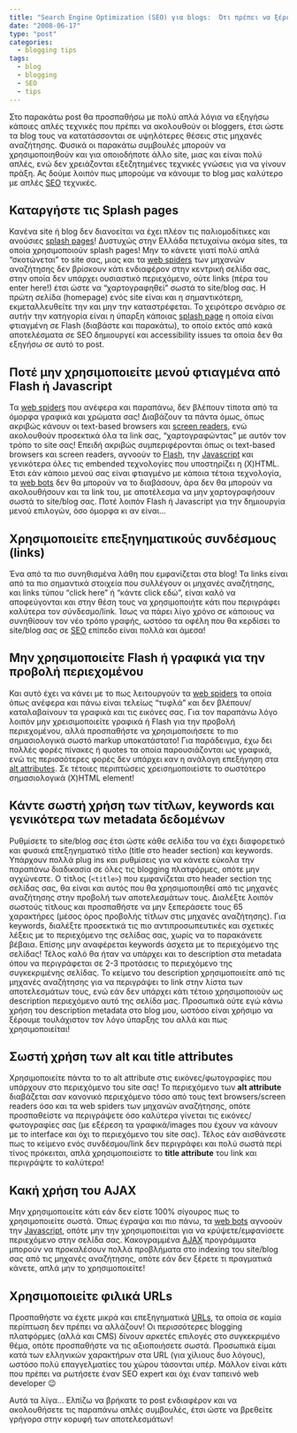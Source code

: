 ```yaml
---
title: "Search Engine Optimization (SEO) για blogs:  Ότι πρέπει να ξέρετε και ντρεπόσασταν να ρωτήσετε"
date: "2008-06-17"
type: "post"
categories:
  - blogging tips
tags:
  - blog
  - blogging
  - SEO
  - tips
---
```


Στο παρακάτω post θα προσπαθήσω με πολύ απλά λόγια να εξηγήσω κάποιες απλές τεχνικές που πρέπει να ακολουθούν οι bloggers, έτσι ώστε τα blog τους να κατατάσσονται σε υψηλότερες θέσεις στις μηχανές αναζήτησης. Φυσικά οι παρακάτω συμβουλές μπορούν να χρησιμοποιηθούν και για οποιοδήποτε άλλο site, μιας και είναι πολύ απλές, ενώ δεν χρειάζονται εξεζητημένες τεχνικές γνώσεις για να γίνουν πράξη. Ας δούμε λοιπόν πως μπορούμε να κάνουμε το blog μας καλύτερο με απλές [SEO](http://en.wikipedia.org/wiki/Search_engine_optimization "SEO at Wiki") τεχνικές.

## Καταργήστε τις Splash pages

Κανένα site ή blog δεν διανοείται να έχει πλέον τις παλιομοδίτικες και ανούσιες [splash pages](http://en.wikipedia.org/wiki/Splash_page "Splash Pages at Wiki")! Δυστυχώς στην Ελλάδα πετυχαίνω ακόμα sites, τα οποία χρησιμοποιούν splash pages! Μην το κάνετε γιατί πολύ απλά &#8220;σκοτώνεται&#8221; το site σας, μιας και τα [web spiders](http://en.wikipedia.org/wiki/Web_crawler "Web spiders at Wiki") των μηχανών αναζήτησης δεν βρίσκουν κάτι ενδιαφέρον στην κεντρική σελίδα σας, στην οποία δεν υπάρχει ουσιαστικό περιεχόμενο, ούτε links (πέρα του enter here!) έτσι ώστε να &#8220;χαρτογραφηθεί&#8221; σωστά το site/blog σας. Η πρώτη σελίδα (homepage) ενός site είναι και η σημαντικότερη, εκμεταλλευθείτε την και μην την καταστρέφεται. Το χειρότερο σενάριο σε αυτήν την κατηγορία είναι η ύπαρξη κάποιας [splash page](http://en.wikipedia.org/wiki/Splash_page "Splash Pages at Wiki") η οποία είναι φτιαγμένη σε Flash (διαβάστε και παρακάτω), το οποίο εκτός από κακά αποτελέσματα σε SEO δημιουργεί και accessibility issues τα οποία δεν θα εξηγήσω σε αυτό το post.

## Ποτέ μην χρησιμοποιείτε μενού φτιαγμένα από Flash ή Javascript

Τα [web spiders](http://en.wikipedia.org/wiki/Web_crawler "Web spiders at Wiki") που ανέφερα και παραπάνω, δεν βλέπουν τίποτα από τα όμορφα γραφικά και χρώματα σας! Διαβάζουν τα πάντα όμως, όπως ακριβώς κάνουν οι text-based browsers και [screen readers](http://en.wikipedia.org/wiki/Screen_reader "Screen Readers at Wiki"), ενώ ακολουθούν προσεκτικά όλα τα link σας, &#8220;χαρτογραφώντας&#8221; με αυτόν τον τρόπο το site σας! Επειδή ακριβώς συμπεριφέρονται όπως οι text-based browsers και screen readers, αγνοούν το [Flash](http://www.adobe.com/products/flash/ "Adobe Flash Official page"), την [Javascript](http://en.wikipedia.org/wiki/Javascript "What is Javascript") και γενικότερα όλες τις embended τεχνολογίες που υποστηρίζει η (X)HTML. Έτσι εάν κάποιο μενού σας είναι φτιαγμένο με κάποια τέτοια τεχνολογία, τα [web bots](http://en.wikipedia.org/wiki/Web_crawler "What is a web bot") δεν θα μπορούν να το διαβάσουν, άρα δεν θα μπορούν να ακολουθήσουν και τα link του, με αποτέλεσμα να μην χαρτογραφήσουν σωστά το site/blog σας. Ποτέ λοιπόν Flash ή Javascript για την δημιουργία μενού επιλογών, όσο όμορφα κι αν είναι&#8230;

## Χρησιμοποιείτε επεξηγηματικούς συνδέσμους (links)

Ένα από τα πιο συνηθισμένα λάθη που εμφανίζεται στα blog! Τα links είναι από τα πιο σημαντικά στοιχεία που συλλέγουν οι μηχανές αναζήτησης, και links τύπου &#8220;click here&#8221; ή &#8220;κάντε click εδώ&#8221;, είναι καλό να αποφεύγονται και στην θέση τους να χρησιμοποιήτε κάτι που περιγράφει καλύτερα τον σύνδεσμο/link. Ίσως να πάρει λίγο χρόνο σε κάποιους να συνηθίσουν τον νέο τρόπο γραφής, ωστόσο τα οφέλη που θα κερδίσει το site/blog σας σε [SEO](http://en.wikipedia.org/wiki/Search_engine_optimization "SEO at Wiki") επίπεδο είναι πολλά και άμεσα!

## Μην χρησιμοποιείτε Flash ή γραφικά για την προβολή περιεχομένου

Και αυτό έχει να κάνει με το πως λειτουργούν τα [web spiders](http://en.wikipedia.org/wiki/Web_crawler "Web spiders at Wiki") τα οποία όπως ανέφερα και πάνω είναι τελείως &#8220;τυφλά&#8221; και δεν βλέπουν/καταλαβαίνουν τα γραφικά και τις εικόνες σας. Για τον παραπάνω λόγο λοιπόν μην χρεισιμοποιείτε γραφικά ή Flash για την προβολή περιεχομένου, αλλά προσπαθήστε να χρησιμοποιήσετε το πιο σημασιολογικά σωστό markup υποκατάστατο! Για παράδειγμα, έχω δει πολλές φορές πίνακες ή quotes τα οποία παρουσιάζονται ως γραφικά, ενώ τις περισσότερες φορές δεν υπάρχει καν η ανάλογη επεξήγηση στα [alt attributes](http://en.wikipedia.org/wiki/Alt_attribute "Alt attributes at Wiki"). Σε τέτοιες περιπτώσεις χρεισημοποιείστε το σωστότερο σημασιολογικά (X)HTML element!

## Κάντε σωστή χρήση των τίτλων, keywords και γενικότερα των metadata δεδομένων

Ρυθμίσετε το site/blog σας έτσι ώστε κάθε σελίδα του να έχει διαφορετικό και φυσικά επεξηγηματικό τίτλο (title στο header section) και keywords. Υπάρχουν πολλά plug ins και ρυθμίσεις για να κάνετε εύκολα την παραπάνω διαδικασία σε όλες τις blogging πλατφόρμες, οπότε μην αγχώνεστε. Ο τίτλος (`<title>`) που εμφανίζεται στο header section της σελίδας σας, θα είναι και αυτός που θα χρησιμοποιηθεί από τις μηχανές αναζήτησης στην προβολή των αποτελεσμάτων τους. Διαλέξτε λοιπόν σωστούς τίτλους και προσπαθήστε να μην ξεπεράσετε τους 65 χαρακτήρες (μέσος όρος προβολής τίτλων στις μηχανές αναζήτησης). Για keywords, διαλέξτε προσεκτικά τις πιο αντιπροσωπευτικές και σχετικές λέξεις με το περιεχόμενο της σελίδας σας, χωρίς να το παρακάνετε βέβαια. Επίσης μην αναφέρεται keywords άσχετα με το περιεχόμενο της σελίδας! Τέλος καλό θα ήταν να υπάρχει και το description στα metadata όπου να περιγράφεται σε 2-3 προτάσεις το περιεχόμενο της συγκεκριμένης σελίδας. Το κείμενο του description χρησιμοποιείτε από τις μηχανές αναζήτησης για να περιγράψει το link στην λίστα των αποτελεσμάτων τους, ενώ εάν δεν υπάρχει κάτι τέτοιο χρησιμοποιούν ως description περιεχόμενο αυτό της σελίδα μας. Προσωπικά ούτε εγώ κάνω χρήση του description metadata στο blog μου, ωστόσο είναι χρήσιμο να ξέρουμε τουλάχιστον τον λόγο ύπαρξης του αλλά και πως χρησιμοποιείται!

## Σωστή χρήση των alt και title attributes

Χρησιμοποιείτε πάντα το το alt attribute στις εικόνες/φωτογραφίες που υπάρχουν στο περιεχόμενο του site σας! Το περιεχόμενο των **alt attribute** διαβάζεται σαν κανονικό περιεχόμενο τόσο από τους text browsers/screen readers όσο και τα web spiders των μηχανών αναζήτησης, οπότε προσπαθείστε να περιγράψετε όσο καλύτερα γίνεται τις εικόνες/φωτογραφίες σας (με εξέρεση τα γραφικά/images που έχουν να κάνουν με το interface και όχι το περιεχόμενο του site σας). Τέλος εάν αισθάνεστε πως το κείμενο ενός συνδέσμου/link δεν περιγράφει και πολύ σωστά περί τίνος πρόκειται, απλά χρησιμοποιείστε το **title attribute** του link και περιγράψτε το καλύτερα!

## Κακή χρήση του AJAX

Μην χρησιμοποιείτε κάτι εάν δεν είστε 100% σίγουρος πως το χρησιμοποιείτε σωστά. Όπως έγραψα και πιο πάνω, τα [web bots](http://en.wikipedia.org/wiki/Web_crawler "Web spiders at Wiki") αγνοούν την [Javascript](http://en.wikipedia.org/wiki/Javascript "What is Javascript"), οπότε μην την χρησιμοποιείται για να κρύψετε/εμφανίσετε περιεχόμενο στην σελίδα σας. Κακογραμμένα [AJAX](http://en.wikipedia.org/wiki/AJAX "AJAX") προγράμματα μπορούν να προκαλέσουν πολλά προβλήματα στο indexing του site/blog σας από τις μηχανές αναζήτησης, οπότε εάν δεν ξέρετε τι πραγματικά κάνετε, απλά μην το χρησιμοποιείτε!

## Χρησιμοποιείτε φιλικά URLs

Προσπαθήστε να έχετε μικρά και επεξηγηματικά [URLs](http://en.wikipedia.org/wiki/URL "What is URL"), τα οποία σε καμία περίπτωση δεν πρέπει να αλλάζουν! Οι περισσότερες blogging πλατφόρμες (αλλά και CMS) δίνουν αρκετές επιλογές στο συγκεκριμένο θέμα, οπότε προσπαθήστε να τις αξιοποιήσετε σωστά. Προσωπικά είμαι κατά των ελληνικών χαρακτήρων στα URL (για χίλιους δυο λόγους), ωστόσο πολύ επαγγελματίες του χώρου τάσονται υπέρ. Μάλλον είναι κάτι που πρέπει να ρωτήσετε έναν SEO expert και όχι έναν ταπεινό web developer 😉

Αυτά τα λίγα&#8230; Ελπίζω να βρήκατε το post ενδιαφέρον και να ακολουθήσετε τις παραπάνω απλές συμβουλές, έτσι ώστε να βρεθείτε γρήγορα στην κορυφή των αποτελεσμάτων!
